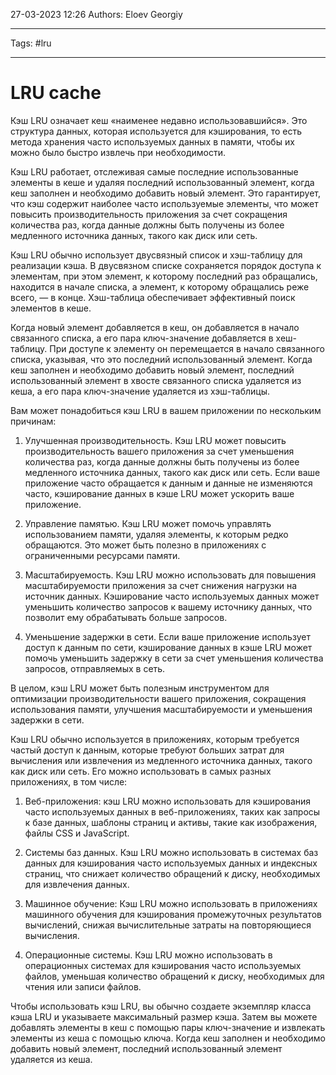 27-03-2023
12:26
Authors: Eloev Georgiy 
***
Tags: #lru   
***
# LRU cache

Кэш LRU означает кеш «наименее недавно использовавшийся». Это структура данных, которая используется для кэширования, то есть метода хранения часто используемых данных в памяти, чтобы их можно было быстро извлечь при необходимости.

Кэш LRU работает, отслеживая самые последние использованные элементы в кеше и удаляя последний использованный элемент, когда кеш заполнен и необходимо добавить новый элемент. Это гарантирует, что кэш содержит наиболее часто используемые элементы, что может повысить производительность приложения за счет сокращения количества раз, когда данные должны быть получены из более медленного источника данных, такого как диск или сеть.

Кэш LRU обычно использует двусвязный список и хэш-таблицу для реализации кэша. В двусвязном списке сохраняется порядок доступа к элементам, при этом элемент, к которому последний раз обращались, находится в начале списка, а элемент, к которому обращались реже всего, — в конце. Хэш-таблица обеспечивает эффективный поиск элементов в кеше.

Когда новый элемент добавляется в кеш, он добавляется в начало связанного списка, а его пара ключ-значение добавляется в хеш-таблицу. При доступе к элементу он перемещается в начало связанного списка, указывая, что это последний использованный элемент. Когда кеш заполнен и необходимо добавить новый элемент, последний использованный элемент в хвосте связанного списка удаляется из кеша, а его пара ключ-значение удаляется из хэш-таблицы.

Вам может понадобиться кэш LRU в вашем приложении по нескольким причинам:

1.  Улучшенная производительность. Кэш LRU может повысить производительность вашего приложения за счет уменьшения количества раз, когда данные должны быть получены из более медленного источника данных, такого как диск или сеть. Если ваше приложение часто обращается к данным и данные не изменяются часто, кэширование данных в кэше LRU может ускорить ваше приложение.
    
2.  Управление памятью. Кэш LRU может помочь управлять использованием памяти, удаляя элементы, к которым редко обращаются. Это может быть полезно в приложениях с ограниченными ресурсами памяти.
    
3.  Масштабируемость. Кэш LRU можно использовать для повышения масштабируемости приложения за счет снижения нагрузки на источник данных. Кэширование часто используемых данных может уменьшить количество запросов к вашему источнику данных, что позволит ему обрабатывать больше запросов.
    
4.  Уменьшение задержки в сети. Если ваше приложение использует доступ к данным по сети, кэширование данных в кэше LRU может помочь уменьшить задержку в сети за счет уменьшения количества запросов, отправляемых в сеть.

В целом, кэш LRU может быть полезным инструментом для оптимизации производительности вашего приложения, сокращения использования памяти, улучшения масштабируемости и уменьшения задержки в сети.


Кэш LRU обычно используется в приложениях, которым требуется частый доступ к данным, которые требуют больших затрат для вычисления или извлечения из медленного источника данных, такого как диск или сеть. Его можно использовать в самых разных приложениях, в том числе:

1.  Веб-приложения: кэш LRU можно использовать для кэширования часто используемых данных в веб-приложениях, таких как запросы к базе данных, шаблоны страниц и активы, такие как изображения, файлы CSS и JavaScript.
    
2.  Системы баз данных. Кэш LRU можно использовать в системах баз данных для кэширования часто используемых данных и индексных страниц, что снижает количество обращений к диску, необходимых для извлечения данных.
    
3.  Машинное обучение: Кэш LRU можно использовать в приложениях машинного обучения для кэширования промежуточных результатов вычислений, снижая вычислительные затраты на повторяющиеся вычисления.
    
4.  Операционные системы. Кэш LRU можно использовать в операционных системах для кэширования часто используемых файлов, уменьшая количество обращений к диску, необходимых для чтения или записи файлов.

Чтобы использовать кэш LRU, вы обычно создаете экземпляр класса кэша LRU и указываете максимальный размер кэша. Затем вы можете добавлять элементы в кеш с помощью пары ключ-значение и извлекать элементы из кеша с помощью ключа. Когда кеш заполнен и необходимо добавить новый элемент, последний использованный элемент удаляется из кеша.